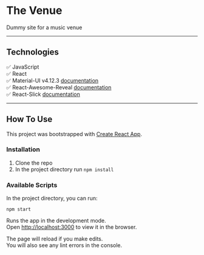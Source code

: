 # The Venue

Dummy site for a music venue

---

## Technologies

✅ JavaScript </br>
✅ React </br>
✅ Material-UI v4.12.3 [documentation](https://v4.mui.com/) </br>
✅ React-Awesome-Reveal [documentation](https://github.com/morellodev/react-awesome-reveal) </br>
✅ React-Slick [documentation](https://github.com/akiran/react-slick) </br>

---

## How To Use

This project was bootstrapped with [Create React App](https://github.com/facebook/create-react-app).

### Installation

1. Clone the repo
2. In the project directory run `npm install`

### Available Scripts

In the project directory, you can run:

`npm start`

Runs the app in the development mode.\
Open [http://localhost:3000](http://localhost:3000) to view it in the browser.

The page will reload if you make edits.\
You will also see any lint errors in the console.
